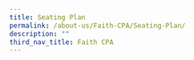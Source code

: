 ```yaml
---
title: Seating Plan
permalink: /about-us/Faith-CPA/Seating-Plan/
description: ""
third_nav_title: Faith CPA
---
```

